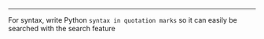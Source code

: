 ***

For syntax, write 
Python `syntax in quotation marks`
so it can easily be searched with the search feature